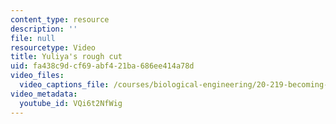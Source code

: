 ```yaml
---
content_type: resource
description: ''
file: null
resourcetype: Video
title: Yuliya's rough cut
uid: fa438c9d-cf69-abf4-21ba-686ee414a78d
video_files:
  video_captions_file: /courses/biological-engineering/20-219-becoming-the-next-bill-nye-writing-and-hosting-the-educational-show-january-iap-2015/day-11-12-screening-rough-cuts/yuliyas-rough-cut/VQi6t2NfWig.vtt
video_metadata:
  youtube_id: VQi6t2NfWig
---
```

